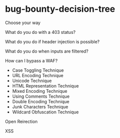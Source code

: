 # bug-bounty-decision-tree

Choose your way 

What do you do with a 403 status? 

What do you do if header injection is possible? 

What do you do when inputs are filtered? 

How can I bypass a WAF?
- Case Toggling Technique
- URL Encoding Technique
- Unicode Technique
- HTML Representation Technique
- Mixed Encoding Technique
- Using Comments Technique
- Double Encoding Technique
- Junk Characters Technique
- Wildcard Obfuscation Technique


Open Reirection

XSS
